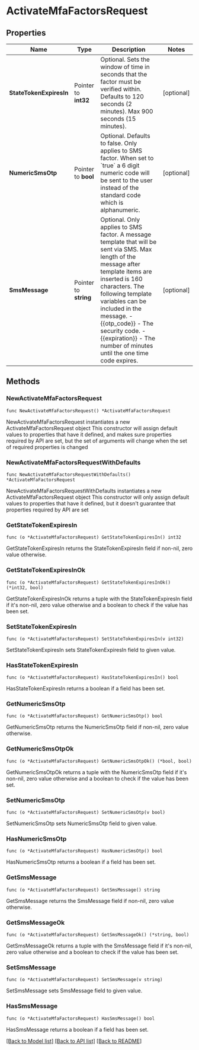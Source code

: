 # ActivateMfaFactorsRequest

## Properties

Name | Type | Description | Notes
------------ | ------------- | ------------- | -------------
**StateTokenExpiresIn** | Pointer to **int32** | Optional. Sets the window of time in seconds that the factor must be verified within. Defaults to 120 seconds (2 minutes). Max 900 seconds (15 minutes). | [optional] 
**NumericSmsOtp** | Pointer to **bool** | Optional. Defaults to false. Only applies to SMS factor. When set to &#x60;true&#x60; a 6 digit numeric code will be sent to the user instead of the standard code which is alphanumeric. | [optional] 
**SmsMessage** | Pointer to **string** | Optional. Only applies to SMS factor. A message template that will be sent via SMS. Max length of the message after template items are inserted is 160 characters. The following template variables can be included in the message. - {{otp_code}} - The security code. - {{expiration}} - The number of minutes until the one time code expires. | [optional] 

## Methods

### NewActivateMfaFactorsRequest

`func NewActivateMfaFactorsRequest() *ActivateMfaFactorsRequest`

NewActivateMfaFactorsRequest instantiates a new ActivateMfaFactorsRequest object
This constructor will assign default values to properties that have it defined,
and makes sure properties required by API are set, but the set of arguments
will change when the set of required properties is changed

### NewActivateMfaFactorsRequestWithDefaults

`func NewActivateMfaFactorsRequestWithDefaults() *ActivateMfaFactorsRequest`

NewActivateMfaFactorsRequestWithDefaults instantiates a new ActivateMfaFactorsRequest object
This constructor will only assign default values to properties that have it defined,
but it doesn't guarantee that properties required by API are set

### GetStateTokenExpiresIn

`func (o *ActivateMfaFactorsRequest) GetStateTokenExpiresIn() int32`

GetStateTokenExpiresIn returns the StateTokenExpiresIn field if non-nil, zero value otherwise.

### GetStateTokenExpiresInOk

`func (o *ActivateMfaFactorsRequest) GetStateTokenExpiresInOk() (*int32, bool)`

GetStateTokenExpiresInOk returns a tuple with the StateTokenExpiresIn field if it's non-nil, zero value otherwise
and a boolean to check if the value has been set.

### SetStateTokenExpiresIn

`func (o *ActivateMfaFactorsRequest) SetStateTokenExpiresIn(v int32)`

SetStateTokenExpiresIn sets StateTokenExpiresIn field to given value.

### HasStateTokenExpiresIn

`func (o *ActivateMfaFactorsRequest) HasStateTokenExpiresIn() bool`

HasStateTokenExpiresIn returns a boolean if a field has been set.

### GetNumericSmsOtp

`func (o *ActivateMfaFactorsRequest) GetNumericSmsOtp() bool`

GetNumericSmsOtp returns the NumericSmsOtp field if non-nil, zero value otherwise.

### GetNumericSmsOtpOk

`func (o *ActivateMfaFactorsRequest) GetNumericSmsOtpOk() (*bool, bool)`

GetNumericSmsOtpOk returns a tuple with the NumericSmsOtp field if it's non-nil, zero value otherwise
and a boolean to check if the value has been set.

### SetNumericSmsOtp

`func (o *ActivateMfaFactorsRequest) SetNumericSmsOtp(v bool)`

SetNumericSmsOtp sets NumericSmsOtp field to given value.

### HasNumericSmsOtp

`func (o *ActivateMfaFactorsRequest) HasNumericSmsOtp() bool`

HasNumericSmsOtp returns a boolean if a field has been set.

### GetSmsMessage

`func (o *ActivateMfaFactorsRequest) GetSmsMessage() string`

GetSmsMessage returns the SmsMessage field if non-nil, zero value otherwise.

### GetSmsMessageOk

`func (o *ActivateMfaFactorsRequest) GetSmsMessageOk() (*string, bool)`

GetSmsMessageOk returns a tuple with the SmsMessage field if it's non-nil, zero value otherwise
and a boolean to check if the value has been set.

### SetSmsMessage

`func (o *ActivateMfaFactorsRequest) SetSmsMessage(v string)`

SetSmsMessage sets SmsMessage field to given value.

### HasSmsMessage

`func (o *ActivateMfaFactorsRequest) HasSmsMessage() bool`

HasSmsMessage returns a boolean if a field has been set.


[[Back to Model list]](../README.md#documentation-for-models) [[Back to API list]](../README.md#documentation-for-api-endpoints) [[Back to README]](../README.md)


